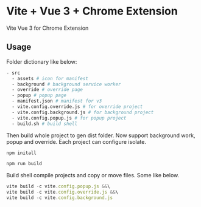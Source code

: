 # Vite + Vue 3 + Chrome Extension

Vite Vue 3 for Chrome Extension

## Usage

Folder dictionary like below:

```bash
- src
  - assets # icon for manifest
  - background # background service worker
  - override # override page
  - popup # popup page
  - manifest.json # manifest for v3
  - vite.config.override.js # for override project
  - vite.config.background.js # for background project
  - vite.config.popup.js # for popup project
  - build.sh # build shell
```

Then build whole project to gen dist folder.
Now support background work, popup and override.
Each project can configure isolate.

```javascript
npm initall

npm run build
```

Build shell compile projects and copy or move files. Some like below.
```javascript
vite build -c vite.config.popup.js &&\
vite build -c vite.config.override.js &&\
vite build -c vite.config.background.js
```
